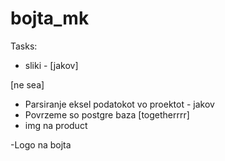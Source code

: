 # bojta_mk

Tasks:
- sliki - [jakov]


[ne sea]
- Parsiranje eksel podatokot vo proektot - jakov
- Povrzeme so postgre baza [togetherrrr]
- img na product

-Logo na bojta


